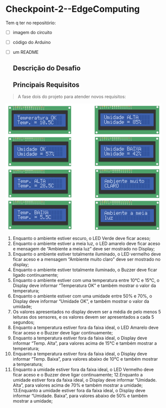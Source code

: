 # Checkpoint-2--EdgeComputing
Tem q ter no repositório:
- [ ] imagem do circuito
- [ ] código do Arduino
- [ ] um README

  ## Descrição do Desafio

  ## Principais Requisitos
> A fase dois do projeto para atender novos requisitos:

![telas](telas.png)

1. Enquanto o ambiente estiver escuro, o LED Verde deve ficar aceso;
2. Enquanto o ambiente estiver a meia luz, o LED amarelo deve ficar aceso e mensagem de
“Ambiente a meia luz” deve ser mostrado no Display;
3. Enquanto o ambiente estiver totalmente iluminado, o LED vermelho deve ficar aceso e a
mensagem “Ambiente muito claro” deve ser mostrado no display;
4. Enquanto o ambiente estiver totalmente iluminado, o Buzzer deve ficar ligado
continuamente;
5. Enquanto o ambiente estiver com uma temperatura entre 10°C e 15°C, o Display deve
informar “Temperatura OK” e também mostrar o valor da temperatura;
6. Enquanto o ambiente estiver com uma umidade entre 50% e 70%, o Display deve
informar “Umidade OK”, e também mostrar o valor da umidade;
7. Os valores apresentados no display devem ser a média de pelo menos 5 leituras dos
sensores, e os valores devem ser apresentados a cada 5 segundos;
8. Enquanto a temperatura estiver fora da faixa ideal, o LED Amarelo deve ficar aceso e o
Buzzer deve ligar continuamente;
9. Enquanto a temperatura estiver fora da faixa ideal, o Display deve informar “Temp. Alta”,
para valores acima de 15°C e também mostrar a temperatura;
10. Enquanto a temperatura estiver fora da faixa ideal, o Display deve informar “Temp.
Baixa”, para valores abaixo de 10°C e também mostrar a temperatura;
11. Enquanto a umidade estiver fora da faixa ideal, o LED Vermelho deve ficar aceso e o
Buzzer deve ligar continuamente;
12.Enquanto a umidade estiver fora da faixa ideal, o Display deve informar “Umidade. Alta”,
para valores acima de 70% e também mostrar a umidade;
13.Enquanto a umidade estiver fora da faixa ideal, o Display deve informar “Umidade. Baixa”,
para valores abaixo de 50% e também mostrar a umidade;

